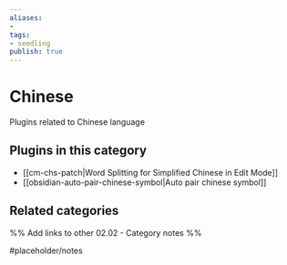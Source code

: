 ```yaml
---
aliases:
- 
tags: 
- seedling 
publish: true
---
```



# Chinese

Plugins related to Chinese language

## Plugins in this category

- [[cm-chs-patch|Word Splitting for Simplified Chinese in Edit Mode]]
- [[obsidian-auto-pair-chinese-symbol|Auto pair chinese symbol]]

## Related categories

%% Add links to other 02.02 - Category notes %%

#placeholder/notes